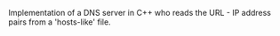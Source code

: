 Implementation of a DNS server in C++ who reads the URL - IP address pairs from a 'hosts-like' file.